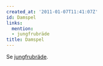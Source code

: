 ```yaml
---
created_at: '2011-01-07T11:41:07Z'
id: Damspel
links:
  mention:
  - jungfrubräde
title: Damspel
---
```


Se [jungfrubräde].

  [jungfrubräde]: jungfrubräde